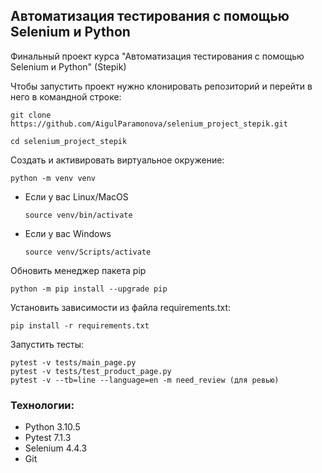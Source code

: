 ## Автоматизация тестирования с помощью Selenium и Python

Финальный проект курса "Автоматизация тестирования с помощью Selenium и Python" (Stepik)


Чтобы запустить проект нужно клонировать репозиторий и перейти в него в командной строке:

```
git clone https://github.com/AigulParamonova/selenium_project_stepik.git
```

```
cd selenium_project_stepik
```

Cоздать и активировать виртуальное окружение:

```
python -m venv venv
```

* Если у вас Linux/MacOS

    ```
    source venv/bin/activate
    ```

* Если у вас Windows

    ```
    source venv/Scripts/activate
    ```

Обновить менеджер пакета pip

```
python -m pip install --upgrade pip
```

Установить зависимости из файла requirements.txt:

```
pip install -r requirements.txt
```

Запустить тесты:

```
pytest -v tests/main_page.py
pytest -v tests/test_product_page.py
pytest -v --tb=line --language=en -m need_review (для ревью)
```

### Технологии:
- Python 3.10.5
- Pytest 7.1.3
- Selenium 4.4.3
- Git

